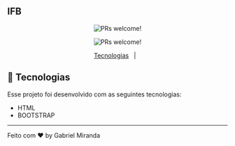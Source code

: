## IFB

<p align="center">
 
 <img src="https://user-images.githubusercontent.com/57048555/120410615-b7d1fd80-c329-11eb-8fa0-f9ffd253a4d8.gif" alt="PRs welcome!" />
 
</p>




<p align="center">
 <img src="https://img.shields.io/static/v1?label=PRs&message=welcome&color=49AA26&labelColor=000000" alt="PRs welcome!" />

</p>

<p align="center">
  <a href="#-tecnologias">Tecnologias</a>&nbsp;&nbsp;&nbsp;|&nbsp;&nbsp;&nbsp;
</p>

## 🚀 Tecnologias
Esse projeto foi desenvolvido com as seguintes tecnologias:

- HTML
- BOOTSTRAP

---

Feito com ♥ by Gabriel Miranda



